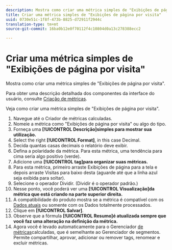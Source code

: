 ```yaml
---
description: Mostra como criar uma métrica simples de "Exibições de página por visita".
title: Criar uma métrica simples de "Exibições de página por visita"
uuid: 0730e51c-1f8f-473b-8825-d72911f2944c
translation-type: tm+mt
source-git-commit: 16ba0b12e0f70112f4c10804d0a13c278388ecc2

---
```



# Criar uma métrica simples de "Exibições de página por visita"

Mostra como criar uma métrica simples de "Exibições de página por visita".

Para obter uma descrição detalhada dos componentes da interface do usuário, consulte [Criação de métricas](/help/components/c-calcmetrics/c-workflow/cm-workflow/c-build-metrics/cm-build-metrics.md).

Veja como criar uma métrica simples de "Exibições de página por visita".

1. Navegue até o Criador de métricas calculadas.
1. Nomeie a métrica como "Exibições de página por visita" ou algo do tipo.
1. Forneça uma **[!UICONTROL Descrição]simples para mostrar sua utilização.**
1. Select the right **[!UICONTROL Format]**, in this case Decimal.
1. Decida quantas casas decimais o relatório deve exibir.
1. Defina a polaridade da métrica. Para esta métrica, uma tendência para cima seria algo positivo (verde).
1. Adicione uma **[!UICONTROL tag]para organizar suas métricas.**
1. Para esta métrica, primeiro arraste Exibições de página para a tela e depois arraste Visitas para baixo desta (aguarde até que a linha azul seja exibida para soltar).
1. Selecione o operador Dividir. (Dividir é o operador padrão.)
1. Nesse ponto, você poderá ver uma **[!UICONTROL Visualização]da métrica que está criando na parte superior direita.**
1. A compatibilidade do produto mostra se a métrica é compatível com os [Dados atuais](https://marketing.adobe.com/resources/help/en_US/reference/data_latency.html) ou somente com os Dados totalmente processados.
1. Clique em **[!UICONTROL Salvar]**.
1. Observe que a fórmula **[!UICONTROL Resumo]é atualizada sempre que você faz uma alteração na definição da métrica.**
1. Agora você é levado automaticamente para o Gerenciador [de métricas](/help/components/c-calcmetrics/c-workflow/cm-workflow/cm-manager.md)calculadas, que é semelhante ao Gerenciador de segmentos. Permite compartilhar, aprovar, adicionar ou remover tags, renomear e excluir métricas.

